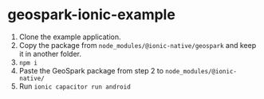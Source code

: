 # geospark-ionic-example

1. Clone the example application.
2. Copy the package from ```node_modules/@ionic-native/geospark``` and keep it in another folder.
3. ```npm i```
4. Paste the GeoSpark package from step 2 to ```node_modules/@ionic-native/```
5. Run ```ionic capacitor run android```

